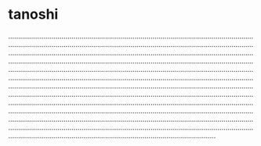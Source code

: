 # tanoshi
.........................................................................................................................................................................................................................................................................................................................................................................................................................................................................................................................................................................................................................................................................................................................................................................................................................................................................................................................................................................................................................................................................................................................................................................................................................................................................................................................................................................................................................................................................................................................................................................................................................................................